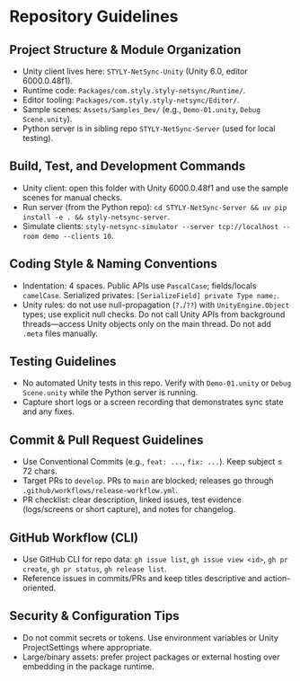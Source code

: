 # Repository Guidelines

## Project Structure & Module Organization
- Unity client lives here: `STYLY-NetSync-Unity` (Unity 6.0, editor 6000.0.48f1).
- Runtime code: `Packages/com.styly.styly-netsync/Runtime/`.
- Editor tooling: `Packages/com.styly.styly-netsync/Editor/`.
- Sample scenes: `Assets/Samples_Dev/` (e.g., `Demo-01.unity`, `Debug Scene.unity`).
- Python server is in sibling repo `STYLY-NetSync-Server` (used for local testing).

## Build, Test, and Development Commands
- Unity client: open this folder with Unity 6000.0.48f1 and use the sample scenes for manual checks.
- Run server (from the Python repo): `cd STYLY-NetSync-Server && uv pip install -e . && styly-netsync-server`.
- Simulate clients: `styly-netsync-simulator --server tcp://localhost --room demo --clients 10`.

## Coding Style & Naming Conventions
- Indentation: 4 spaces. Public APIs use `PascalCase`; fields/locals `camelCase`. Serialized privates: `[SerializeField] private Type name;`.
- Unity rules: do not use null-propagation (`?.`/`??`) with `UnityEngine.Object` types; use explicit null checks. Do not call Unity APIs from background threads—access Unity objects only on the main thread. Do not add `.meta` files manually.

## Testing Guidelines
- No automated Unity tests in this repo. Verify with `Demo-01.unity` or `Debug Scene.unity` while the Python server is running.
- Capture short logs or a screen recording that demonstrates sync state and any fixes.

## Commit & Pull Request Guidelines
- Use Conventional Commits (e.g., `feat: ...`, `fix: ...`). Keep subject ≤ 72 chars.
- Target PRs to `develop`. PRs to `main` are blocked; releases go through `.github/workflows/release-workflow.yml`.
- PR checklist: clear description, linked issues, test evidence (logs/screens or short capture), and notes for changelog.

## GitHub Workflow (CLI)
- Use GitHub CLI for repo data: `gh issue list`, `gh issue view <id>`, `gh pr create`, `gh pr status`, `gh release list`.
- Reference issues in commits/PRs and keep titles descriptive and action-oriented.

## Security & Configuration Tips
- Do not commit secrets or tokens. Use environment variables or Unity ProjectSettings where appropriate.
- Large/binary assets: prefer project packages or external hosting over embedding in the package runtime.

